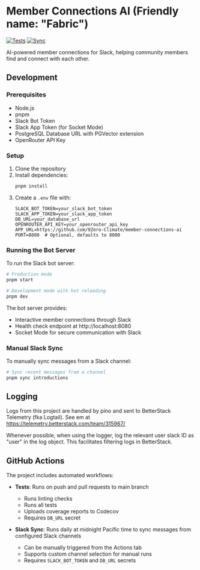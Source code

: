 # Member Connections AI (Friendly name: "Fabric")

[![Tests](https://github.com/9Zero-Climate/member-connections-ai/actions/workflows/test.yml/badge.svg)](https://github.com/9Zero-Climate/member-connections-ai/actions/workflows/test.yml)
[![Sync](https://github.com/9Zero-Climate/member-connections-ai/actions/workflows/sync-all.yml/badge.svg)](https://github.com/9Zero-Climate/member-connections-ai/actions/workflows/sync-all.yml)

AI-powered member connections for Slack, helping community members find and connect with each other.

## Development

### Prerequisites

- Node.js
- pnpm
- Slack Bot Token
- Slack App Token (for Socket Mode)
- PostgreSQL Database URL with PGVector extension
- OpenRouter API Key

### Setup

1. Clone the repository
2. Install dependencies:
   ```bash
   pnpm install
   ```
3. Create a `.env` file with:
   ```
   SLACK_BOT_TOKEN=your_slack_bot_token
   SLACK_APP_TOKEN=your_slack_app_token
   DB_URL=your_database_url
   OPENROUTER_API_KEY=your_openrouter_api_key
   APP_URL=https://github.com/9Zero-Climate/member-connections-ai
   PORT=8080  # Optional, defaults to 8080
   ```

### Running the Bot Server

To run the Slack bot server:

```bash
# Production mode
pnpm start

# Development mode with hot reloading
pnpm dev
```

The bot server provides:
- Interactive member connections through Slack
- Health check endpoint at http://localhost:8080
- Socket Mode for secure communication with Slack

### Manual Slack Sync

To manually sync messages from a Slack channel:

```bash
# Sync recent messages from a channel
pnpm sync introductions
```

## Logging

Logs from this project are handled by pino and sent to BetterStack Telemetry (fka Logtail).
See em at https://telemetry.betterstack.com/team/315967/

Whenever possible, when using the logger, log the relevant user slack ID as "user" in the log object. This facilitates filtering logs in BetterStack.


## GitHub Actions

The project includes automated workflows:

- **Tests**: Runs on push and pull requests to main branch
  - Runs linting checks
  - Runs all tests
  - Uploads coverage reports to Codecov
  - Requires `DB_URL` secret

- **Slack Sync**: Runs daily at midnight Pacific time to sync messages from configured Slack channels
  - Can be manually triggered from the Actions tab
  - Supports custom channel selection for manual runs
  - Requires `SLACK_BOT_TOKEN` and `DB_URL` secrets

